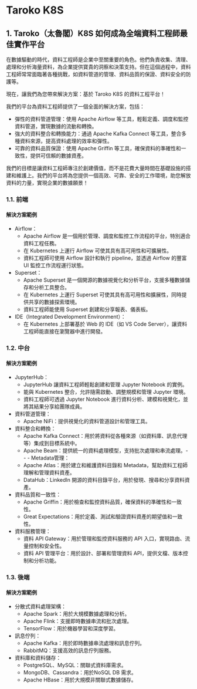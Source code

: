 # Taroko K8S

## 1. Taroko（太魯閣）K8S 如何成為全端資料工程師最佳實作平台

在數據驅動的時代，資料工程師是企業中至關重要的角色。他們負責收集、清理、處理和分析海量資料，為企業提供寶貴的洞察和決策支持。但在這個過程中，資料工程師常常面臨著各種挑戰，如資料管道的管理、資料品質的保證、資料安全的防護等。

現在，讓我們為您帶來解決方案：基於 Taroko K8S 的資料工程平台！

我們的平台為資料工程師提供了一個全面的解決方案，包括：
- 彈性的資料管道管理：使用 Apache Airflow 等工具，輕鬆定義、調度和監控資料管道，實現數據的流動和轉換。
- 強大的資料整合和轉換能力：通過 Apache Kafka Connect 等工具，整合多種資料來源，提高資料處理的效率和彈性。
- 可靠的資料品質保證：使用 Apache Griffin 等工具，確保資料的準確性和一致性，提供可信賴的數據資產。

我們的目標是讓資料工程師專注於創建價值，而不是花費大量時間在基礎設施的搭建和維護上。我們的平台將為您提供一個高效、可靠、安全的工作環境，助您解放資料的力量，實現企業的數據願景！

### 1.1. 前端

#### 解決方案範例

- Airflow：
    - Apache Airflow 是一個用於管理、調度和監控工作流程的平台，特別適合資料工程任務。
    - 在 Kubernetes 上運行 Airflow 可使其具有高可用性和可擴展性。
    - 資料工程師可使用 Airflow 設計和執行 pipeline，並透過 Airflow 的豐富 UI 監控工作流程運行狀態。
- Superset：
    - Apache Superset 是一個開源的數據視覺化和分析平台，支援多種數據儲存和分析工具整合。
    - 在 Kubernetes 上運行 Superset 可使其具有高可用性和擴展性，同時提供共享的數據探索環境。
    - 資料工程師能使用 Superset 創建和分享報表、儀表板。
- IDE（Integrated Development Environment）：
    - 在 Kubernetes 上部署基於 Web 的 IDE（如 VS Code Server），讓資料工程師能直接在瀏覽器中進行開發。

### 1.2. 中台

#### 解決方案範例

- JupyterHub：
    - JupyterHub 讓資料工程師輕鬆創建和管理 Jupyter Notebook 的實例。
    - 能與 Kubernetes 整合，允許隨需啟動、調整規模和管理 Jupyter 環境。
    - 資料工程師可透過 Jupyter Notebook 進行資料分析、建模和視覺化，並將其結果分享給團隊成員。
- 資料管道管理：
    - Apache NiFi：提供視覺化的資料管道設計和管理工具。
- 資料整合和轉換：
    - Apache Kafka Connect：用於將資料從各種來源（如資料庫、訊息代理等）集成到目標系統中。
    - Apache Beam：提供統一的資料處理模型，支持批次處理和串流處理。- - - Metadata管理：
    - Apache Atlas：用於建立和維護資料目錄和 Metadata，幫助資料工程師理解和管理資料資產。
    - DataHub：LinkedIn 開源的資料目錄平台，用於發現、搜尋和分享資料資產。
- 資料品質和一致性：
    - Apache Griffin：用於檢查和監控資料品質，確保資料的準確性和一致性。
    - Great Expectations：用於定義、測試和驗證資料資產的期望值和一致性。
- 資料服務管理：
    - 資料 API Gateway：用於管理和監控資料服務的 API 入口，實現路由、流量控制和安全性。
    - 資料 API 管理平台：用於設計、部署和管理資料 API，提供文檔、版本控制和分析功能。

### 1.3. 後端

#### 解決方案範例

- 分散式資料處理架構：
    - Apache Spark：用於大規模數據處理和分析。
    - Apache Flink：支援即時數據串流和批次處理。
    - TensorFlow：用於機器學習和深度學習。
- 訊息佇列：
    - Apache Kafka：用於即時數據串流處理和訊息佇列。
    - RabbitMQ：支援高效的訊息佇列服務。
- 資料庫和資料儲存：
    - PostgreSQL、MySQL：關聯式資料庫需求。
    - MongoDB、Cassandra：用於NoSQL DB 需求。
    - Apache HBase：用於大規模非關聯式數據儲存。
